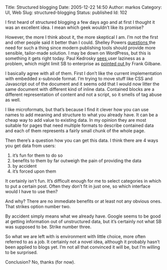 Title: Structured blogging
Date: 2005-12-22 14:50
Author: markos
Category: UI, Web
Slug: structured-blogging
Status: published
Id: 102

<div>
 <p>
  I first heard of structured blogging a few days ago and at first I thought it was an excellent idea. I mean which geek wouldn’t like its promise?
 </p>
 <p>
  However, the more I think about it, the more skeptical I am. I’m not the first and other people said it better than I could. Shelley Powers
  <a href="http://weblog.burningbird.net/2005/12/19/aint-no-cobwebs-here/">
   questions
  </a>
  the need for such a thing since modern publishing tools should provide more sensible, tailor-made solution. I may be down on WordPress, but this is something it gets right today. Paul Kedrosky
  <a href="http://paul.kedrosky.com/archives/002215.html">
   sees
  </a>
  user laziness as a problem, which might limit SB to enterprise as
  <a href="http://gilbane.com/blog/archives/2005/12/post.html">
   pointed out
  </a>
  by Frank Gilbane.
 </p>
 <p>
  I basically agree with all of them. First I don’t like the current implementation with embedded x-subnode format. I’m trying to move stuff like CSS and Javascript out of the document and it seems odd that I would now litter the same document with different kind of inline data. Contained blocks are a different representation of content and not a script, so it smells of tag abuse as well.
 </p>
 <p>
  I like microformats, but that’s because I find it clever how you can use names to add meaning and structure to what you already have. It can be a cheap way to add value to existing data. In my opinion they are most suitable for pages that need multiple formats to describe contained data and each of them represents a fairly small chunk of the whole page.
 </p>
 <p>
  Then there’s a question how you can get this data. I think there are 4 ways you get data from users:
 </p>
 <ol>
  <li>
   it’s fun for them to do so
  </li>
  <li>
   benefits to them by far outweigh the pain of providing the data
  </li>
  <li>
   by accident
  </li>
  <li>
   it’s forced upon them
  </li>
 </ol>
 <p>
  It certainly isn’t fun. It’s difficult enough for me to select categories in which to put a certain post. Often they don’t fit in just one, so which interface would I have to use then?
 </p>
 <p>
  And why? There are no immediate benefits or at least not any obvious ones. That strikes option number two.
 </p>
 <p>
  By accident simply means what we already have. Google seems to be good at getting information out of unstructured data, but it’s certainly not what SB was supposed to be. Strike number three.
 </p>
 <p>
  So what we are left with is environment with little choice, more often referred to as a job. It certainly not a novel idea, although it probably hasn’t been applied to blogs yet. I’m not all that convinced it will be, but I’m willing to be surprised.
 </p>
 <p>
  Conclusion? No, thanks (for now).
 </p>
</div>
